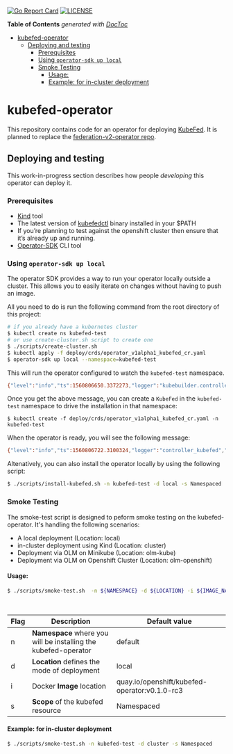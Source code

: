 [![Go Report Card](https://goreportcard.com/badge/github.com/openshift/kubefed-operator)](https://goreportcard.com/report/github.com/openshift/kubefed-operator)
[![LICENSE](https://img.shields.io/badge/license-apache2.0-green.svg)](https://github.com/openshift/kubefed-operator/blob/master/LICENSE)

<!-- START doctoc generated TOC please keep comment here to allow auto update -->
<!-- DON'T EDIT THIS SECTION, INSTEAD RE-RUN doctoc TO UPDATE -->
**Table of Contents**  *generated with [DocToc](https://github.com/thlorenz/doctoc)*

- [kubefed-operator](#kubefed-operator)
  - [Deploying and testing](#deploying-and-testing)
    - [Prerequisites](#prerequisites)
    - [Using `operator-sdk up local`](#using-operator-sdk-up-local)
    - [Smoke Testing](#smoke-testing)
      - [Usage:](#usage)
      - [Example: for in-cluster deployment](#example-for-in-cluster-deployment)

<!-- END doctoc generated TOC please keep comment here to allow auto update -->

# kubefed-operator

This repository contains code for an operator for deploying [KubeFed](https://github.com/kubernetes-sigs/kubefed). It is planned to replace the [federation-v2-operator repo](https://github.com/openshift/federation-v2-operator).

## Deploying and testing

This work-in-progress section describes how people _developing_ this operator can deploy it.

### Prerequisites
- [Kind](https://github.com/kubernetes-sigs/kind) tool
-  The latest version of [kubefedctl](https://github.com/kubernetes-sigs/kubefed/blob/master/docs/userguide.md#kubefedctl-cli) binary installed in your $PATH 
-  If you’re planning to test against the openshift cluster then ensure that it’s already up and running.
-  [Operator-SDK](https://github.com/operator-framework/operator-sdk) CLI tool

### Using `operator-sdk up local`

The operator SDK provides a way to run your operator locally outside a cluster. This allows you to easily iterate on changes without having to push an image.

All you need to do is run the following command from the root directory of this project:

```bash
# if you already have a kubernetes cluster
$ kubectl create ns kubefed-test
# or use create-cluster.sh script to create one
$ ./scripts/create-cluster.sh
$ kubectl apply -f deploy/crds/operator_v1alpha1_kubefed_cr.yaml
$ operator-sdk up local --namespace=kubefed-test
```

This will run the operator configured to watch the `kubefed-test` namespace.

```bash
{"level":"info","ts":1560806650.3372273,"logger":"kubebuilder.controller","msg":"Starting workers","controller":"kubefed-controller","worker count":1}
```
Once you get the above message, you can create a `KubeFed` in the `kubefed-test` namespace to drive the installation in that namespace:

```
$ kubectl create -f deploy/crds/operator_v1alpha1_kubefed_cr.yaml -n kubefed-test
```
When the operator is ready, you will see the following message:

```bash
{"level":"info","ts":1560806722.3100324,"logger":"controller_kubefed","msg":"Finished reconciling kubefed","Request.Namespace":"kubefed-test","Request.Name":"kubefed-resource"}
```
Altenatively, you can also install the operator locally by using the following script:
```bash
$ ./scripts/install-kubefed.sh -n kubefed-test -d local -s Namespaced
```
### Smoke Testing
The smoke-test script is designed to peform smoke testing on the kubefed-operator. It's handling the following scenarios:
*  A local deployment (Location: local)
*  in-cluster deployment using Kind (Location: cluster)
* Deployment via OLM on Minikube (Location: olm-kube)
* Deployment via OLM on Openshift Cluster (Location: olm-openshift)

 

#### Usage:
```bash
$ ./scripts/smoke-test.sh  -n ${NAMESPACE} -d ${LOCATION} -i ${IMAGE_NAME} -s ${SCOPE}
```
<br>

|Flag | Description | Default value |
| -------- | -------- | -------- |
|n| **Namespace** where you will be installing the kubefed-operator|default|
|d | **Location** defines the mode of deployment|local|
|i| Docker **Image** location | quay.io/openshift/kubefed-operator:v0.1.0-rc3|
|s|**Scope** of the kubefed resource| Namespaced|

 #### Example: for in-cluster deployment 

```bash
$ ./scripts/smoke-test.sh -n kubefed-test -d cluster -s Namespaced
```

